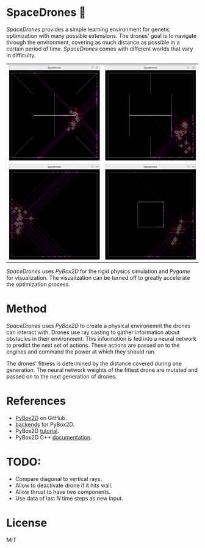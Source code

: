 # SpaceDrones 🚀

*SpaceDrones* provides a simple learning environment for genetic optimization with many possible extensions. The drones' goal is to navigate through the environment, covering as much distance as possible in a certain period of time. *SpaceDrones* comes with different worlds that vary in difficulty.

|||
|:--:|:--:|
|![](docs/map_cross.png)|![](docs/map_track.png)|
|![](docs/map_empty.png)|![](docs/map_block.png)|

*SpaceDrones* uses *PyBox2D* for the rigid physics simulation and *Pygame* for visualization. The visualization can be turned off to greatly accelerate the optimization process.

# Method

*SpaceDrones* uses *PyBox2D* to create a physical environemnt the drones can interact with. Drones use ray casting to gather information about obstacles in their environment. This information is fed into a neural network to predict the next set of actions. These actions are passed on to the engines and command the power at which they should run.

The drones' fitness is determined by the distance covered during one generation. The neural network weights of the fittest drone are mutated and passed on to the next generation of drones.

# References

- [PyBox2D](https://github.com/pybox2d/pybox2d) on GitHub.
- [backends](https://github.com/pybox2d/pybox2d/tree/master/library/Box2D/examples/backends) for PyBox2D.
- PyBox2D [tutorial](https://github.com/pybox2d/cython-box2d/blob/master/docs/source/getting_started.md).
- PyBox2D C++ [documentation](https://box2d.org/documentation/).

# TODO:

- Compare diagonal to vertical rays.
- Allow to deactivate drone if it hits wall.
- Allow thrust to have two components.
- Use data of last $N$ time steps as new input.

# License

MIT
